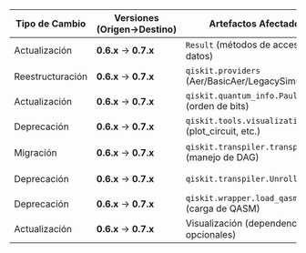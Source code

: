 | Tipo de Cambio          | Versiones (Origen→Destino) | Artefactos Afectados                                                                 | Código Pre-Migración                                 | Código Post-Migración                                | Dificultad | Impacto SE/QSE       | Referencias          |
|-------------------------|----------------------------|--------------------------------------------------------------------------------------|-----------------------------------------------------|-----------------------------------------------------|------------|----------------------|---------------------|
| Actualización           | **0.6.x** → **0.7.x**      | `Result` (métodos de acceso a datos)                                                | `result.get_data()['unitary']`                     | `result.get_unitary()`                              | Alta       | SE/QSE (Resultados)  | [0.7.0-RN](#)       |
| Reestructuración        | **0.6.x** → **0.7.x**      | `qiskit.providers` (Aer/BasicAer/LegacySimulators)                                  | `from qiskit import LegacySimulators`              | `pip install qiskit-aer` + `import qiskit_aer`      | Alta       | SE (Configuración)   | [0.7.0-RN](#)       |
| Actualización           | **0.6.x** → **0.7.x**      | `qiskit.quantum_info.Pauli` (orden de bits)                                         | `Pauli('XYZ')` (q₀=LSB)                            | `Pauli('XYZ')` (q₀=MSB)                             | Alta       | SE (Cálculos)        | [0.7.0-RN](#)       |
| Deprecación             | **0.6.x** → **0.7.x**      | `qiskit.tools.visualization` (plot_circuit, etc.)                                   | `plot_circuit(circuit)`                            | `circuit.draw('mpl')`                               | Moderada   | SE (Visualización)   | [0.7.0-RN](#)       |
| Migración               | **0.6.x** → **0.7.x**      | `qiskit.transpiler.transpile` (manejo de DAG)                                       | `transpile_dag(dag, format='circuit')`             | `transpile(circuit)`                                | Moderada   | SE (Flujo de trabajo)| [0.7.0-RN](#)       |
| Deprecación             | **0.6.x** → **0.7.x**      | `qiskit.transpiler.Unroller`                                                        | `PassManager(Unroller)`                            | Usar transpiler passes (ej: `Unroll3qOrMore`)       | Moderada   | SE (Transpilación)   | [0.7.0-RN](#)       |
| Deprecación             | **0.6.x** → **0.7.x**      | `qiskit.wrapper.load_qasm_*` (carga de QASM)                                        | `load_qasm_file('circuit.qasm')`                   | `QuantumCircuit.from_qasm_file('circuit.qasm')`     | Baja       | SE (Sintaxis)        | [0.7.0-RN](#)       |
| Actualización           | **0.6.x** → **0.7.x**      | Visualización (dependencias opcionales)                                             | Instalación automática de Matplotlib               | `pip install qiskit-terra[visualization]`           | Moderada   | SE (Entorno)         | [0.7.0-RN](#)       |